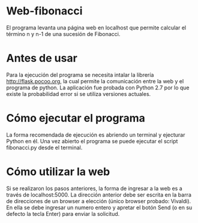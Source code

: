 # Web-fibonacci
El programa levanta una página web en localhost que permite calcular el término n y n-1 de una sucesión de Fibonacci.
# Antes de usar
Para la ejecución del programa se necesita intalar la librería http://flask.pocoo.org, la cual permite la comunicación entre la web y el programa de python. La aplicación fue probada con Python 2.7 por lo que existe la probabilidad error si se utiliza versiones actuales. 
# Cómo ejecutar el programa
La forma recomendada de ejecución es abriendo un terminal y ejecturar Python en él. Una vez abierto el programa se puede ejecutar el script fibonacci.py desde el terminal.
# Cómo utilizar la web
Si se realizaron los pasos anteriores, la forma de ingresar a la web es a través de localhost:5000. La dirección anterior debe ser escrita en la barra de direcciones de un browser a elección (único browser probado: Vivaldi). En ella se debe ingresar un numero entero y apretar el botón Send (o en su defecto la tecla Enter) para enviar la solicitud.

